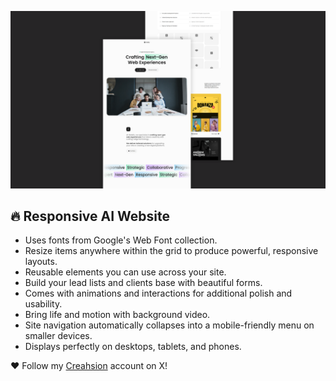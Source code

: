 ![Example Image](./final.png)

## 🔥 Responsive AI Website

* Uses fonts from Google's Web Font collection.
* Resize items anywhere within the grid to produce powerful, responsive layouts.
* Reusable elements you can use across your site.
* Build your lead lists and clients base with beautiful forms.
* Comes with animations and interactions for additional polish and usability.
* Bring life and motion with background video.
* Site navigation automatically collapses into a mobile-friendly menu on smaller devices.
* Displays perfectly on desktops, tablets, and phones.

 ❤️ Follow my [Creahsion](https://x.com/CreashionCode/) account on X!